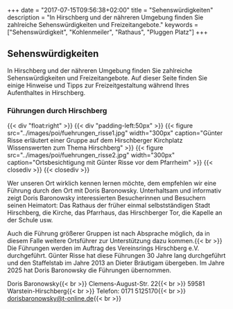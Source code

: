 +++
date = "2017-07-15T09:56:38+02:00"
title = "Sehenswürdigkeiten"
description = "In Hirschberg und der nähreren Umgebung finden Sie zahlreiche Sehenswürdigkeiten und Freizeitangebote."
keywords = ["Sehenswürdigkeit", "Kohlenmeiler", "Rathaus", "Pluggen Platz"]
+++

## Sehenswürdigkeiten

In Hirschberg und der nähreren Umgebung finden Sie zahlreiche Sehenswürdigkeiten und Freizeitangebote. 
Auf dieser Seite finden Sie einige Hinweise und Tipps zur Freizeitgestaltung während Ihres Aufenthaltes in Hirschberg. 


### Führungen durch Hirschberg

{{< div "float:right" >}}
    {{< div "padding-left:50px" >}}
        {{< figure src="../images/poi/fuehrungen_risse1.jpg" width="300px" caption="Günter Risse erläutert einer Gruppe auf dem Hirschberger Kirchplatz Wissenswerten zum Thema Hirschberg" >}}
        {{< figure src="../images/poi/fuehrungen_risse2.jpg" width="300px" caption="Ortsbesichtigung mit Günter Risse vor dem Pfarrheim" >}}
    {{< closediv >}}
{{< closediv >}}

Wer unseren Ort wirklich kennen lernen möchte, dem empfehlen wir eine Führung durch den Ort mit Doris Baronowsky. Unterhaltsam und informativ zeigt Doris Baronowsky interessierten Besucherinnen und Besuchern seinen Heimatort: Das Rathaus der früher einmal selbstständigen Stadt Hirschberg, die Kirche, das Pfarrhaus, das Hirschberger Tor, die Kapelle an der Schule usw.

Auch die Führung größerer Gruppen ist nach Absprache möglich, da in diesem Falle weitere Ortsführer zur Unterstützung dazu kommen.{{< br >}}
Die Führungen werden im Auftrag des Vereinsrings Hirschberg e.V. durchgeführt. Günter Risse hat diese Führungen 30 Jahre lang durchgeführt und den Staffelstab im Jahre 2013 an Dieter Bräutigam übergeben. Im Jahre 2025 hat Doris Baronowsky die Führungen übernommen.

Doris Baronowsky{{< br >}}
Clemens-August-Str. 22{{< br >}}
59581 Warstein-Hirschberg{{< br >}}
Telefon: 0171 5125170{{< br >}}
dorisbaronowsky@t-online.de{{< br >}}
